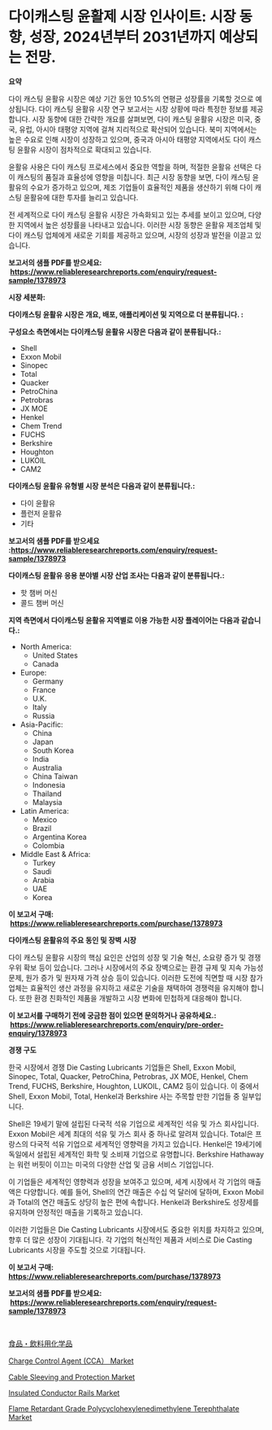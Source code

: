 <p><h1>다이캐스팅 윤활제 시장 인사이트: 시장 동향, 성장, 2024년부터 2031년까지 예상되는 전망.</h1></p><p><strong>요약</strong></p>
<p><p>다이 캐스팅 윤활유 시장은 예상 기간 동안 10.5%의 연평균 성장률을 기록할 것으로 예상됩니다. 다이 캐스팅 윤활유 시장 연구 보고서는 시장 상황에 따라 특정한 정보를 제공합니다. 시장 동향에 대한 간략한 개요를 살펴보면, 다이 캐스팅 윤활유 시장은 미국, 중국, 유럽, 아시아 태평양 지역에 걸쳐 지리적으로 확산되어 있습니다. 북미 지역에서는 높은 수요로 인해 시장이 성장하고 있으며, 중국과 아시아 태평양 지역에서도 다이 캐스팅 윤활유 시장이 점차적으로 확대되고 있습니다.</p><p>윤활유 사용은 다이 캐스팅 프로세스에서 중요한 역할을 하며, 적절한 윤활유 선택은 다이 캐스팅의 품질과 효율성에 영향을 미칩니다. 최근 시장 동향을 보면, 다이 캐스팅 윤활유의 수요가 증가하고 있으며, 제조 기업들이 효율적인 제품을 생산하기 위해 다이 캐스팅 윤활유에 대한 투자를 늘리고 있습니다.</p><p>전 세계적으로 다이 캐스팅 윤활유 시장은 가속화되고 있는 추세를 보이고 있으며, 다양한 지역에서 높은 성장률을 나타내고 있습니다. 이러한 시장 동향은 윤활유 제조업체 및 다이 캐스팅 업체에게 새로운 기회를 제공하고 있으며, 시장의 성장과 발전을 이끌고 있습니다.</p></p>
<p><strong>보고서의 샘플 PDF를 받으세요: &nbsp;<a href="https://www.reliableresearchreports.com/enquiry/request-sample/1378973">https://www.reliableresearchreports.com/enquiry/request-sample/1378973</a></strong></p>
<p><strong>시장 세분화:</strong></p>
<p><strong> 다이캐스팅 윤활유 시장은 개요, 배포, 애플리케이션 및 지역으로 더 분류됩니다. :</strong></p>
<p><strong>구성요소 측면에서는 다이캐스팅 윤활유 시장은 다음과 같이 분류됩니다.:</strong></p>
<p><ul><li>Shell</li><li>Exxon Mobil</li><li>Sinopec</li><li>Total</li><li>Quacker</li><li>PetroChina</li><li>Petrobras</li><li>JX MOE</li><li>Henkel</li><li>Chem Trend</li><li>FUCHS</li><li>Berkshire</li><li>Houghton</li><li>LUKOIL</li><li>CAM2</li></ul></p>
<p><strong> 다이캐스팅 윤활유 유형별 시장 분석은 다음과 같이 분류됩니다.:</strong></p>
<p><ul><li>다이 윤활유</li><li>플런저 윤활유</li><li>기타</li></ul></p>
<p><strong>보고서의 샘플 PDF를 받으세요 :<a href="https://www.reliableresearchreports.com/enquiry/request-sample/1378973">https://www.reliableresearchreports.com/enquiry/request-sample/1378973</a></strong></p>
<p><strong> 다이캐스팅 윤활유 응용 분야별 시장 산업 조사는 다음과 같이 분류됩니다.:</strong></p>
<p><ul><li>핫 챔버 머신</li><li>콜드 챔버 머신</li></ul></p>
<p><strong>지역 측면에서 다이캐스팅 윤활유 지역별로 이용 가능한 시장 플레이어는 다음과 같습니다.:</strong></p>
<p><ul>
    <li>
        North America:
        <ul>
            <li>United States</li>
            <li>Canada</li>
        </ul>
    </li>
    <li>
        Europe:
        <ul>
            <li>Germany</li>
            <li>France</li>
            <li>U.K.</li>
            <li>Italy</li>
            <li>Russia</li>
        </ul>
    </li>
    <li>
        Asia-Pacific:
        <ul>
            <li>China</li>
            <li>Japan</li>
            <li>South Korea</li>
            <li>India</li>
            <li>Australia</li>
            <li>China Taiwan</li>
            <li>Indonesia</li>
            <li>Thailand</li>
            <li>Malaysia</li>
        </ul>
    </li>
    <li>
        Latin America:
        <ul>
            <li>Mexico</li>
            <li>Brazil</li>
            <li>Argentina Korea</li>
            <li>Colombia</li>
        </ul>
    </li>
    <li>
        Middle East & Africa:
        <ul>
            <li>Turkey</li>
            <li>Saudi</li>
            <li>Arabia</li>
            <li>UAE</li>
            <li>Korea</li>
        </ul>
    </li>
    </ul></p>
<p><strong>이 보고서 구매: &nbsp;<a href="https://www.reliableresearchreports.com/purchase/1378973">https://www.reliableresearchreports.com/purchase/1378973</a></strong></p>
<p><strong>다이캐스팅 윤활유의 주요 동인 및 장벽 시장</strong></p>
<p><p>다이 캐스팅 윤활유 시장의 핵심 요인은 산업의 성장 및 기술 혁신, 소요량 증가 및 경쟁 우위 확보 등이 있습니다. 그러나 시장에서의 주요 장벽으로는 환경 규제 및 지속 가능성 문제, 원가 증가 및 원자재 가격 상승 등이 있습니다. 이러한 도전에 직면할 때 시장 참가업체는 효율적인 생산 과정을 유지하고 새로운 기술을 채택하여 경쟁력을 유지해야 합니다. 또한 환경 친화적인 제품을 개발하고 시장 변화에 민첩하게 대응해야 합니다.</p></p>
<p><strong>이 보고서를 구매하기 전에 궁금한 점이 있으면 문의하거나 공유하세요.: &nbsp;<a href="https://www.reliableresearchreports.com/enquiry/pre-order-enquiry/1378973">https://www.reliableresearchreports.com/enquiry/pre-order-enquiry/1378973</a></strong></p>
<p><strong>경쟁 구도</strong></p>
<p><p>한국 시장에서 경쟁 Die Casting Lubricants 기업들은 Shell, Exxon Mobil, Sinopec, Total, Quacker, PetroChina, Petrobras, JX MOE, Henkel, Chem Trend, FUCHS, Berkshire, Houghton, LUKOIL, CAM2 등이 있습니다. 이 중에서 Shell, Exxon Mobil, Total, Henkel과 Berkshire 사는 주목할 만한 기업들 중 일부입니다.</p><p>Shell은 19세기 말에 설립된 다국적 석유 기업으로 세계적인 석유 및 가스 회사입니다. Exxon Mobil은 세계 최대의 석유 및 가스 회사 중 하나로 알려져 있습니다. Total은 프랑스의 다국적 석유 기업으로 세계적인 영향력을 가지고 있습니다. Henkel은 19세기에 독일에서 설립된 세계적인 화학 및 소비재 기업으로 유명합니다. Berkshire Hathaway는 워런 버핏이 이끄는 미국의 다양한 산업 및 금융 서비스 기업입니다.</p><p>이 기업들은 세계적인 영향력과 성장을 보여주고 있으며, 세계 시장에서 각 기업의 매출액은 다양합니다. 예를 들어, Shell의 연간 매출은 수십 억 달러에 달하며, Exxon Mobil과 Total의 연간 매출도 상당히 높은 편에 속합니다. Henkel과 Berkshire도 성장세를 유지하며 안정적인 매출을 기록하고 있습니다.</p><p>이러한 기업들은 Die Casting Lubricants 시장에서도 중요한 위치를 차지하고 있으며, 향후 더 많은 성장이 기대됩니다. 각 기업의 혁신적인 제품과 서비스로 Die Casting Lubricants 시장을 주도할 것으로 기대됩니다.</p></p>
<p><strong>이 보고서 구매: &nbsp; <a href="https://www.reliableresearchreports.com/purchase/1378973">https://www.reliableresearchreports.com/purchase/1378973</a></strong></p>
<p><strong>보고서의 샘플 PDF를 받으세요: &nbsp;<a href="https://www.reliableresearchreports.com/enquiry/request-sample/1378973">https://www.reliableresearchreports.com/enquiry/request-sample/1378973</a></strong><strong></strong></p>
<p>&nbsp;</p>
<p><p><a href="https://github.com/nxboeu02965442/Market-Research-Report-List-1/blob/main/76372621314.md">食品・飲料用化学品</a></p><p><a href="https://issuu.com/reportprime-2/docs/charge-control-agent-cca-market-size-2030.pptx">Charge Control Agent (CCA） Market</a></p><p><a href="https://issuu.com/reportprime-2/docs/cable-sleeving-and-protection-market-size-2030.ppt">Cable Sleeving and Protection Market</a></p><p><a href="https://github.com/rahu1506/Market-Research-Report-List-3/blob/main/insulated-conductor-rails-market.md">Insulated Conductor Rails Market</a></p><p><a href="https://github.com/FassouRP/Market-Research-Report-List-3/blob/main/flame-retardant-grade-polycyclohexylenedimethylene-terephthalate-market.md">Flame Retardant Grade Polycyclohexylenedimethylene Terephthalate Market</a></p></p>